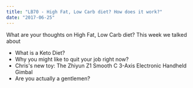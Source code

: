 ```yaml
---
title: "LB70 - High Fat, Low Carb diet? How does it work?"
date: "2017-06-25"
---
```


What are your thoughts on High Fat, Low Carb diet? This week we talked about

- What is a Keto Diet?
- Why you might like to quit your job right now?
- Chris's new toy: The Zhiyun Z1 Smooth C 3-Axis Electronic Handheld Gimbal
- Are you actually a gentlemen?
